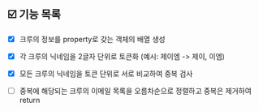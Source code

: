 ## ☑️ 기능 목록

- [x] 크루의 정보를 property로 갖는 객체의 배열 생성

- [x] 각 크루의 닉네임을 2글자 단위로 토큰화 (예시: 제이엠 -> 제이, 이엠)

- [x] 모든 크루의 닉네임을 토큰 단위로 서로 비교하여 중복 검사

- [ ] 중복에 해당되는 크루의 이메일 목록을 오름차순으로 정렬하고 중복은 제거하여 return
